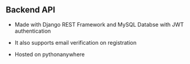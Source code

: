 ## Backend API

* Made with Django REST Framework and MySQL Databse with JWT authentication 
* It also supports email verification on registration

 * Hosted on pythonanywhere
